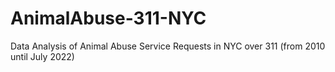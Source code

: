 # AnimalAbuse-311-NYC
Data Analysis of Animal Abuse Service Requests in NYC over 311 (from 2010 until July 2022)
